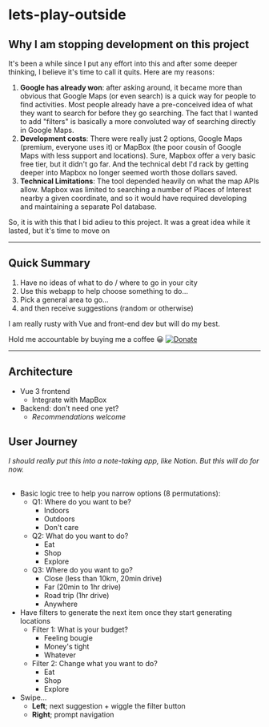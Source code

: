 # lets-play-outside

## Why I am stopping development on this project
It's been a while since I put any effort into this and after some deeper thinking, I believe it's time to call it quits.
Here are my reasons:
1. **Google has already won**: after asking around, it became more than obvious that Google Maps (or even search) is a quick way for people to find activities. Most people already have a pre-conceived idea of what they want to search for before they go searching. The fact that I wanted to add "filters" is basically a more convoluted way of searching directly in Google Maps.
2. **Development costs**: There were really just 2 options, Google Maps (premium, everyone uses it) or MapBox (the poor cousin of Google Maps with less support and locations). Sure, Mapbox offer a very basic free tier, but it didn't go far. And the technical debt I'd rack by getting deeper into Mapbox no longer seemed worth those dollars saved.
3. **Technical Limitations**: The tool depended heavily on what the map APIs allow. Mapbox was limited to searching a number of Places of Interest nearby a given coordinate, and so it would have required developing and maintaining a separate PoI database.

So, it is with this that I bid adieu to this project. It was a great idea while it lasted, but it's time to move on 

---

## Quick Summary
1. Have no ideas of what to do / where to go in your city
2. Use this webapp to help choose something to do...
3. Pick a general area to go...
4. and then receive suggestions (random or otherwise)

I am really rusty with Vue and front-end dev but will do my best.

Hold me accountable by buying me a coffee 😀 [![Donate](https://img.shields.io/badge/$-support-ff69b4.svg?style=flat)](https://paypal.me/bobjin)  

---

## Architecture
- Vue 3 frontend
  - Integrate with MapBox
- Backend: don't need one yet?
  - *Recommendations welcome*

## User Journey
*I should really put this into a note-taking app, like Notion. But this will do for now.*
<br><br>
- Basic logic tree to help you narrow options (8 permutations):
  - Q1: Where do you want to be?
    - Indoors
    - Outdoors
    - Don't care
  - Q2: What do you want to do?
      - Eat
    - Shop
    - Explore
  - Q3: Where do you want to go?
    - Close (less than 10km, 20min drive)
    - Far (20min to 1hr drive)
    - Road trip (1hr drive)
    - Anywhere
- Have filters to generate the next item once they start generating locations
  - Filter 1: What is your budget?
    - Feeling bougie
    - Money's tight
    - Whatever
  - Filter 2: Change what you want to do?
    - Eat
    - Shop
    - Explore
- Swipe...
  - **Left**; next suggestion + wiggle the filter button
  - **Right**; prompt navigation
